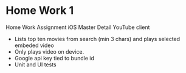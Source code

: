 # Home Work 1
Home Work Assignment iOS Master Detail YouTube client

* Lists top ten movies from search (min 3 chars) and plays selected embeded video
* Only plays video on device.
* Google api key tied to bundle id
* Unit and UI tests


